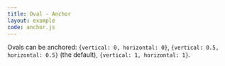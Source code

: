 ```yaml
---
title: Oval - Anchor
layout: example
code: anchor.js
---
```


Ovals can be anchored: `{vertical: 0, horizontal: 0}`, `{vertical: 0.5, horizontal: 0.5}`
(the default), `{vertical: 1, horizontal: 1}`.
